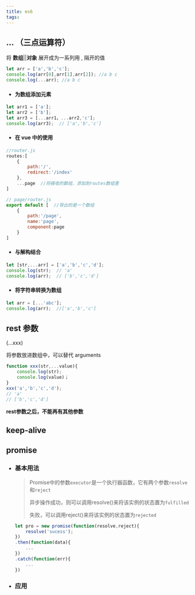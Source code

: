 ```yaml
---
title: es6
tags:
---
```

## ...   （三点运算符）

将 **数组**||**对象**    展开成为一系列用 , 隔开的值

``````js
let arr = ['a','b','c'];
console.log(arr[0],arr[1],arr[2]); //a b c
console.log(...arr); //a b c
``````



- #### 为数组添加元素

`````js
let arr1 = ['a'];
let arr2 = ['b'];
let arr3 = [...arr1，...arr2,'c'];
console.log(arr3);  // ['a','b','c']
`````

- #### 在 vue 中的使用

`````js
//router.js
routes:[
    {
        path:'/',
        redirect:'/index'
    },
    ...page  //将接收的数组，添加到routes数组里
]
`````

``````js
// page/router.js
export default [  //导出的是一个数组
    {
        path:'/page',
        name:'page',
        component:page
    }
]
``````

- #### 与**解构**结合

````js
let [str,...arr] = ['a','b','c','d'];
console.log(str);  // 'a'
console.log(arr);  // ['b','c','d']
````

- #### 将字符串转换为数组

````js
let arr = [...'abc'];
console.log(arr);  //['a','b','c']
````

## rest 参数

(...xxx)

将参数放进数组中，可以替代 arguments

`````````js
function xxx(str,...value){
    console.log(str);
    console.log(value)；
}
xxx('a','b','c','d');
// 'a'
// ['b','c','d']
`````````

**rest参数之后，不能再有其他参数**

## keep-alive

## promise

- ### 基本用法

  > Promise中的参数`executor`是一个执行器函数，它有两个参数`resolve`和`reject`
  >
  > 异步操作成功，则可以调用resolve()来将该实例的状态置为`fulfilled`
  >
  > 失败，可以调用reject()来将该实例的状态置为`rejected`

  `````js
  let pro = new promise(function(resolve,reject){
      resolve('sucess');
  })
  .then(function(data){
      ...
  })
  .catch(function(err){
      ...
  })
  `````

- ### 应用
